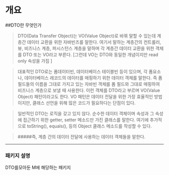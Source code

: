 # 개요

##DTO란 무엇인가



>DTO(Data Transfer Object)는 VO(Value Object)로 바꿔 말할 수 있는데
계층간 데이터 교환을 위한 자바빈즈를 말한다. 여기서 말하는 계층간의
컨트롤러, 뷰, 비즈니스 계층, 퍼시스턴스 계층을 말하며 각 계층간 데이터 교환을
위한 객체를 DTO 또는 VO라고 부른다.
[그런데 VO는 DTO와 동일한 개념이지만 read only 속성을 가짐 ]

>대표적인 DTO로는 폼데이터빈, 데이터베이스 테이블빈 등이 있으며, 각 폼요소나, 데이터베이스 레코드의 데이터를 매핑하기 위한
데이터 객체를 말한다. 즉 폼 필드들의 이름을 그대로 가지고 있는 자바빈 객체를 폼 필드와 그대로 매핑하여 비즈니스 계층으로
보낼 때 사용한다. 이런 객체를 DTO라고 부르며 VO(Value Object) 패턴이라고도 한다.
VO 패턴은 데이터 전달을 위한 가장 효율적인 방법이지만, 클래스 선언을 위해 많은 코드가 필요하다는 단점이 있다.

>일반적인 DTO는 로직을 갖고 있지 않다. 순수한 데이터 객체이며 속성과 그 속성에 접근하기 위한 getter, setter 메소드만
가진 클래스를 말한다. 여기에 추가적으로 toString(), equals(), 등의 Object 클래스 메소드를 작성할 수 있다.

>#####즉, 계층 간의 데이터 전달에 사용하는 데이터 객체들을 말한다.


* * *


### 패키지 설명
DTO를모아둔 M에 해당하는 패키지